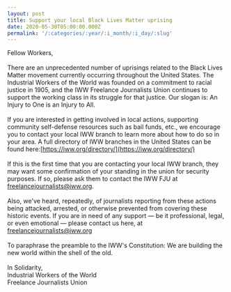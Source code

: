 ```yaml
---
layout: post
title: Support your local Black Lives Matter uprising
date: 2020-05-30T05:00:00.000Z
permalink: '/:categories/:year/:i_month/:i_day/:slug'
---
```

Fellow Workers,<br><br>
There are an unprecedented number of uprisings related to the Black Lives Matter movement currently occurring throughout the United States. The Industrial Workers of the World was founded on a commitment to racial justice in 1905, and the IWW Freelance Journalists Union continues to support the working class in its struggle for that justice. Our slogan is: An Injury to One is an Injury to All.<br><br>
If you are interested in getting involved in local actions, supporting community self-defense resources such as bail funds, etc., we encourage you to contact your local IWW branch to learn more about how to do so in your area. A full directory of IWW branches in the United States can be found here:[https://iww.org/directory/](https://iww.org/directory/)<br><br> 
If this is the first time that you are contacting your local IWW branch, they may want some confirmation of your standing in the union for security purposes. If so, please ask them to contact the IWW FJU at [freelancejournalists@iww.org](mailto:freelancejournalists@iww.org).<br><br> 
Also, we've heard, repeatedly, of journalists reporting from these actions being attacked, arrested, or otherwise prevented from covering these historic events. If you are in need of any support — be it professional, legal, or even emotional — please contact us here, at [freelancejournalists@iww.org](mailto:freelancejournalists@iww.org)<br><br>
To paraphrase the preamble to the IWW's Constitution: We are building the new world within the shell of the old.<br><br>
In Solidarity,<br>
Industrial Workers of the World<br>
Freelance Journalists Union
